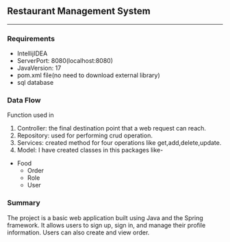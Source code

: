 ## Restaurant Management System
_______


### Requirements
* IntellijIDEA
* ServerPort: 8080(localhost:8080)
* JavaVersion: 17
* pom.xml file(no need to download external library)
* sql database


### Data Flow
Function used in
1. Controller: the final destination point that a web request can reach.
2. Repository: used for performing crud operation.
3. Services: created method for four operations like get,add,delete,update.
4. Model: I have created classes in this packages like-

* Food
    * Order
    * Role
    * User

### Summary
The project is a basic web application built using Java and the Spring framework. It allows users to sign up, sign in, and manage their profile information. Users can also create and view order.
